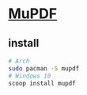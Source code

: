 # [MuPDF](https://mupdf.com)

## install

```sh
# Arch
sudo pacman -S mupdf
# Windows 10
scoop install mupdf
```
